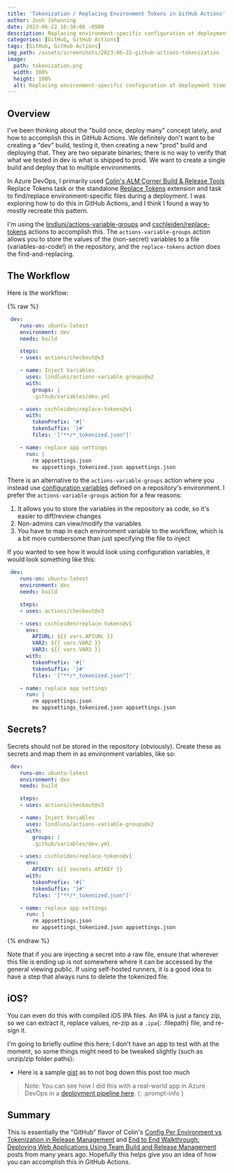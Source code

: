 ```yaml
---
title: 'Tokenization / Replacing Environment Tokens in GitHub Actions'
author: Josh Johanning
date: 2023-06-22 16:30:00 -0500
description: Replacing environment-specific configuration at deployment time
categories: [GitHub, GitHub Actions]
tags: [GitHub, GitHub Actions]
img_path: /assets/screenshots/2023-06-22-github-actions-tokenization
image:
  path: tokenization.png
  width: 100%
  height: 100%
  alt: Replacing environment-specific configuration at deployment time
---
```


## Overview

I've been thinking about the "build once, deploy many" concept lately, and how to accomplish this in GitHub Actions. We definitely don't want to be creating a "dev" build, testing it, then creating a new "prod" build and deploying that. They are two separate binaries; there is no way to verify that what we tested in dev is what is shipped to prod. We want to create a single build and deploy that to multiple environments.

In Azure DevOps, I primarily used [Colin's ALM Corner Build & Release Tools](https://marketplace.visualstudio.com/items?itemName=colinsalmcorner.colinsalmcorner-buildtasks) Replace Tokens task or the standalone [Replace Tokens](https://marketplace.visualstudio.com/items?itemName=qetza.replacetokens) extension and task to find/replace environment-specific files during a deployment. I was exploring how to do this in GitHub Actions, and I think I found a way to mostly recreate this pattern.

I'm using the [lindluni/actions-variable-groups](https://github.com/marketplace/actions/github-actions-variable-groups) and [cschleiden/replace-tokens](https://github.com/marketplace/actions/replace-tokens) actions to accomplish this. The `actions-variable-groups` action allows you to store the values of the (non-secret) variables to a file (variables-as-code!) in the repository, and the `replace-tokens` action does the find-and-replacing.

## The Workflow

Here is the workflow:

{% raw %}

```yml
 dev:
    runs-on: ubuntu-latest
    environment: dev
    needs: build

    steps:
    - uses: actions/checkout@v3

    - name: Inject Variables
      uses: lindluni/actions-variable-groups@v2
      with:
        groups: |
        .github/variables/dev.yml

    - uses: cschleiden/replace-tokens@v1
      with:
        tokenPrefix: '#{'
        tokenSuffix: '}#'
        files: '["**/*_tokenized.json"]'

    - name: replace app settings
      run: |
        rm appsettings.json
        mv appsettings_tokenized.json appsettings.json
```

There is an alternative to the `actions-variable-groups` action where you instead use [configuration variables](https://docs.github.com/en/actions/learn-github-actions/variables#creating-configuration-variables-for-an-environment) defined on a repository's environment. I prefer the `actions-variable-groups` action for a few reasons:

1. It allows you to store the variables in the repository as code, so it's easier to diff/review changes
2. Non-admins can view/modify the variables 
3. You have to map in each environment variable to the workflow, which is a bit more cumbersome than just specifying the file to inject

If you wanted to see how it would look using configuration variables, it would look something like this:

```yml
 dev:
    runs-on: ubuntu-latest
    environment: dev
    needs: build

    steps:
    - uses: actions/checkout@v3

    - uses: cschleiden/replace-tokens@v1
      env:
        APIURL: ${{ vars.APIURL }}
        VAR2: ${{ vars.VAR2 }}
        VAR3: ${{ vars.VAR3 }}
      with:
        tokenPrefix: '#{'
        tokenSuffix: '}#'
        files: '["**/*_tokenized.json"]'

    - name: replace app settings
      run: |
        rm appsettings.json
        mv appsettings_tokenized.json appsettings.json
```

## Secrets?

Secrets should not be stored in the repository (obviously). Create these as secrets and map them in as environment variables, like so:

```yml
 dev:
    runs-on: ubuntu-latest
    environment: dev
    needs: build

    steps:
    - uses: actions/checkout@v3

    - name: Inject Variables
      uses: lindluni/actions-variable-groups@v2
      with:
        groups: |
        .github/variables/dev.yml

    - uses: cschleiden/replace-tokens@v1
      env:
        APIKEY: ${{ secrets.APIKEY }}
      with:
        tokenPrefix: '#{'
        tokenSuffix: '}#'
        files: '["**/*_tokenized.json"]'

    - name: replace app settings
      run: |
        rm appsettings.json
        mv appsettings_tokenized.json appsettings.json
```

{% endraw %}

Note that if you are injecting a secret into a raw file, ensure that wherever this file is ending up is not somewhere where it can be accessed by the general viewing public. If using self-hosted runners, it is a good idea to have a step that always runs to delete the tokenized file.

## iOS?

You can even do this with compiled iOS IPA files. An IPA is just a fancy zip, so we can extract it, replace values, re-zip as a `.ipa`{: .filepath} file, and re-sign it.

I'm going to briefly outline this here; I don't have an app to test with at the moment, so some things might need to be tweaked slightly (such as unzip/zip folder paths):

- Here is a sample [gist](https://gist.github.com/joshjohanning/15e2bda76687d353a50211a7477de370#file-deploy-yml-L18:L22) as to not bog down this post too much

> Note: You can see how I did this with a real-world app in Azure DevOps in a [deployment pipeline here](https://github.com/joshjohanning/pipeline-templates/blob/main/ios/ios-deploy.yml).
{: .prompt-info }

## Summary

This is essentially the "GitHub" flavor of Colin's [Config Per Environment vs Tokenization in Release Management](https://colinsalmcorner.com/config-per-environment-vs-tokenization-in-release-management/) and [End to End Walkthrough: Deploying Web Applications Using Team Build and Release Management](https://colinsalmcorner.com/end-to-end-walkthrough-deploying-web-applications-using-team-build-and-release-management/) posts from many years ago. Hopefully this helps give you an idea of how you can accomplish this in GitHub Actions.
